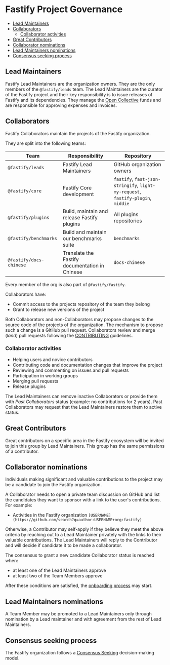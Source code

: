# Fastify Project Governance

<!-- TOC -->

* [Lead Maintainers](#lead-maintainers)
* [Collaborators](#collaborators)
  * [Collaborator activities](#collaborator-activities)
* [Great Contributors](#great-contributors)
* [Collaborator nominations](#collaborator-maintainers-nominations)
* [Lead Maintainers nominations](#lead-maintainers-nominations)
* [Consensus seeking process](#consensus-seeking-process)

<!-- /TOC -->

## Lead Maintainers

Fastify Lead Maintainers are the organization owners.
They are the only members of the `@fastify/leads` team. The Lead
Maintainers are the curator of the Fastify project and their key responsibility
is to issue releases of Fastify and its dependencies.
They manage the [Open Collective](./EXPENSE_POLICY.md) funds and are responsible
for approving expenses and invoices.

## Collaborators

Fastify Collaborators maintain the projects of the Fastify organization.

They are split into the following teams:

|  Team | Responsibility  |  Repository |
|---|---|---|
| `@fastify/leads` | Fastify Lead Maintainers | GitHub organization owners |
| `@fastify/core`   |  Fastify Core development  |  `fastify`, `fast-json-stringify`, `light-my-request`, `fastify-plugin`, `middie` |
| `@fastify/plugins`   |  Build, maintain and release Fastify plugins  |  All plugins repositories |
| `@fastify/benchmarks`   |  Build and maintain our benchmarks suite  |  `benchmarks` |
| `@fastify/docs-chinese`   |  Translate the Fastify documentation in Chinese  |  `docs-chinese` |

Every member of the org is also part of `@fastify/fastify`.

Collaborators have:

* Commit access to the projects repository of the team they belong
 * Grant to release new versions of the project

Both Collaborators and non-Collaborators may propose changes to the source code
of the projects of the organization. The mechanism to propose such a change is a
GitHub pull request. Collaborators review and merge (_land_) pull requests
following the [CONTRIBUTING](CONTRIBUTING.md#rules) guidelines.

### Collaborator activities

* Helping users and novice contributors
* Contributing code and documentation changes that improve the project
* Reviewing and commenting on issues and pull requests
* Participation in working groups
* Merging pull requests
* Release plugins

The Lead Maintainers can remove inactive Collaborators or provide them with
_Past Collaborators_ status (example: no contributions for 2 years).
Past Collaborators may request that the Lead
Maintainers restore them to active status.


## Great Contributors

Great contributors on a specific area in the Fastify ecosystem will be invited
to join this group by Lead Maintainers. This group has the same permissions of a
contributor.

## Collaborator nominations

Individuals making significant and valuable contributions to the project may be
a candidate to join the Fastify organization.

A Collaborator needs to open a private team discussion on GitHub and list the
candidates they want to sponsor with a link to the user's contributions. For
example:

* Activities in the Fastify organization
  `[USERNAME](https://github.com/search?q=author:USERNAME+org:fastify)`

Otherwise, a Contributor may self-apply if they believe they meet the above
criteria by reaching out to a Lead Maintainer privately with the links to their
valuable contributions. The Lead Maintainers will reply to the Contributor and
will decide if candidate it to be made a collaborator.

The consensus to grant a new candidate Collaborator status is reached when:

- at least one of the Lead Maintainers approve
- at least two of the Team Members approve

After these conditions are satisfied, the [onboarding
process](CONTRIBUTING.md#onboarding-collaborators) may start.


## Lead Maintainers nominations

A Team Member may be promoted to a Lead Maintainers only through nomination by a
Lead maintainer and with agreement from the rest of Lead Maintainers.


## Consensus seeking process

The Fastify organization follows a [Consensus Seeking][] decision-making model.

[Consensus Seeking]:
    https://en.wikipedia.org/wiki/Consensus-seeking_decision-making
